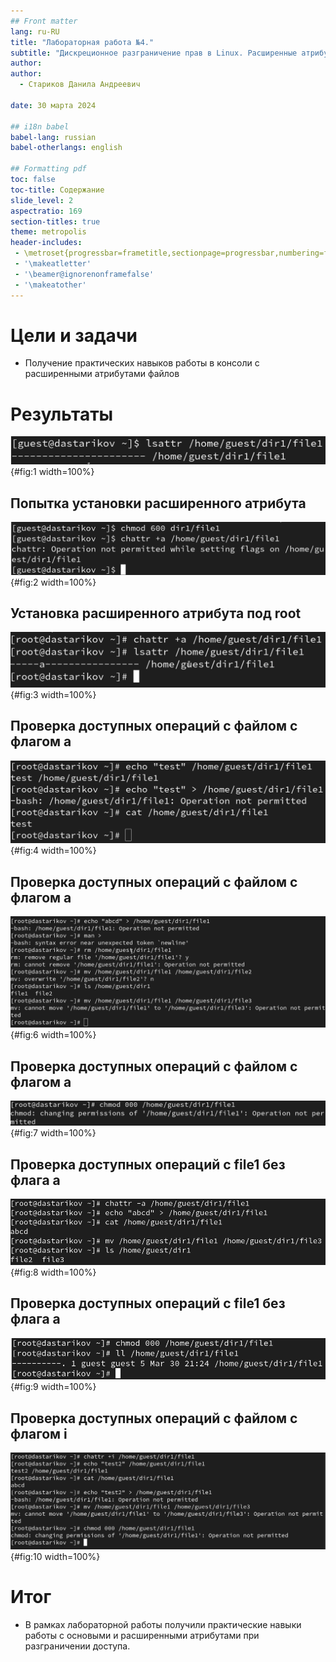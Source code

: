 ```yaml
---
## Front matter
lang: ru-RU
title: "Лабораторная работа №4."
subtitle: "Дискреционное разграничение прав в Linux. Расширенные атрибуты"
author: 
author:
  - Стариков Данила Андреевич

date: 30 марта 2024

## i18n babel
babel-lang: russian
babel-otherlangs: english

## Formatting pdf
toc: false
toc-title: Содержание
slide_level: 2
aspectratio: 169
section-titles: true
theme: metropolis
header-includes:
 - \metroset{progressbar=frametitle,sectionpage=progressbar,numbering=fraction}
 - '\makeatletter'
 - '\beamer@ignorenonframefalse'
 - '\makeatother'
---
```


# Цели и задачи

- Получение практических навыков работы в консоли с расширенными атрибутами файлов

# Результаты


![Вывод расширенных атрибутов file1.](image/image1.png){#fig:1 width=100%}

## Попытка установки расширенного атрибута

![Попытка добавления атрибута a от guest.](image/image2.png){#fig:2 width=100%}

## Установка расширенного атрибута под root

![Успешное добавление атрибута a от root-пользователя.](image/image3.png){#fig:3 width=100%}

## Проверка доступных операций с файлом с флагом а

![Запись текста в конец file1.](image/image4.png){#fig:4 width=100%}

## Проверка доступных операций с файлом с флагом а

![Проверка доступных операций с file1 с флагом a.](image/image6.png){#fig:6 width=100%}

## Проверка доступных операций с файлом с флагом а

![Попытка установки новых прав file1 с флагом a.](image/image7.png){#fig:7 width=100%}

## Проверка доступных операций с file1 без флага a

![Проверка доступных операций с file1 без флага a.](image/image8.png){#fig:8 width=100%}

## Проверка доступных операций с file1 без флага a

![Попытка установки новых прав file1 без флага a.](image/image9.png){#fig:9 width=100%}

## Проверка доступных операций с файлом с флагом i

![Проверка доступных операций c file1 с флагом i.](image/image10.png){#fig:10 width=100%}

# Итог

- В рамках лабораторной работы получили практические навыки работы с основыми и расширенными атрибутами при разграничении доступа.


